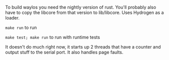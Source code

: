 To build waylos you need the nightly version of rust. You'll probably also have to copy the libcore from that version to lib/libcore. Uses Hydrogen as a loader.

```make run``` to run

````make test; make run```` to run with runtime tests

It doesn't do much right now, it starts up 2 threads that have a counter and output stuff to the serial port. It also handles page faults.
